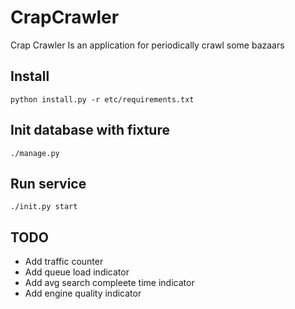 # CrapCrawler
Crap Crawler
Is an application for periodically crawl some bazaars

## Install
```
python install.py -r etc/requirements.txt
```

## Init database with fixture
```
./manage.py
```

## Run service
```
./init.py start
```


## TODO
* Add traffic counter
* Add queue load indicator
* Add avg search compleete time indicator
* Add engine quality indicator


